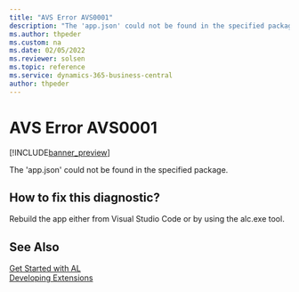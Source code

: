 ```yaml
---
title: "AVS Error AVS0001"
description: "The 'app.json' could not be found in the specified package."
ms.author: thpeder
ms.custom: na
ms.date: 02/05/2022
ms.reviewer: solsen
ms.topic: reference
ms.service: dynamics-365-business-central
author: thpeder
---
```


# AVS Error AVS0001

[!INCLUDE[banner_preview](../includes/banner_preview.md)]

The 'app.json' could not be found in the specified package.

## How to fix this diagnostic?

Rebuild the app either from Visual Studio Code or by using the alc.exe tool.

## See Also

[Get Started with AL](../devenv-get-started.md)  
[Developing Extensions](../devenv-dev-overview.md)  

